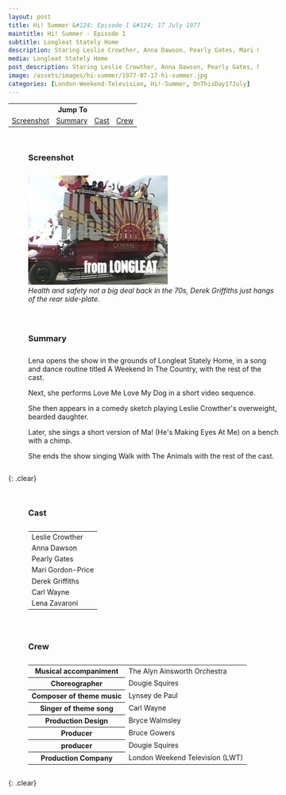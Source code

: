 ```yaml
---
layout: post
title: Hi! Summer &#124; Episode 1 &#124; 17 July 1977
maintitle: Hi! Summer - Episode 1
subtitle: Longleat Stately Home
description: Staring Leslie Crowther, Anna Dawson, Pearly Gates, Mari Gordon-Price, Derek Griffiths, Lena Zavaroni.
media: Longleat Stately Home
post_description: Staring Leslie Crowther, Anna Dawson, Pearly Gates, Mari Gordon-Price, Derek Griffiths, Lena Zavaroni.
image: /assets/images/hi-summer/1977-07-17-hi-summer.jpg
categories: [London-Weekend-Television, Hi!-Summer, OnThisDay17July]
---
```


<table style="text-align:center;">
<tr><th colspan="4">Jump To</th></tr>
<tr>
<td><a href="#screenshot">Screenshot</a></td>
<td><a href="#summary">Summary</a></td>
<td><a href="#cast">Cast</a></td>
<td><a href="#crew">Crew</a></td>
</tr>
</table>

<figure class="fig1" id="screenshot">
<figcaption>
<h3>Screenshot</h3>
</figcaption>
<img src="/assets/images/hi-summer/1977-07-17-hi-summer.jpg" class="full-width" />
<figcaption>
<cite>Health and safety not a big deal back in the 70s, Derek Griffiths just hangs of the rear side-plate.</cite>
</figcaption>
</figure>

<figure class="fig2" id="summary">
<figcaption>
<h3>Summary</h3>
</figcaption>
<p>Lena opens the show in the grounds of Longleat Stately Home, in a song and dance routine titled A Weekend In The Country, with the rest of the cast.</p>
<p>Next, she performs Love Me Love My Dog in a short video sequence.</p>
<p>She then appears in a comedy sketch playing Leslie Crowther's overweight, bearded daughter.</p>
<p>Later, she sings a short version of Ma! (He's Making Eyes At Me) on a bench with a chimp.</p>
<p>She ends the show singing Walk with The Animals with the rest of the cast.</p>
</figure>

{: .clear}

<figure class="fig1" id="cast">
<figcaption>
<h3>Cast</h3>
</figcaption>
<table>
<tr><td>Leslie Crowther</td></tr>
<tr><td>Anna Dawson</td></tr>
<tr><td>Pearly Gates</td></tr>
<tr><td>Mari Gordon-Price</td></tr>
<tr><td>Derek Griffiths</td></tr>
<tr><td>Carl Wayne</td></tr>
<tr><td>Lena Zavaroni</td></tr>
</table>
</figure>

<figure class="fig2" id="crew">
<figcaption>
<h3>Crew</h3>
</figcaption>
<table>
<tr><th>Musical accompaniment</th><td>The Alyn Ainsworth Orchestra</td></tr>
<tr><th>Choreographer</th><td>Dougie Squires</td></tr>
<tr><th>Composer of theme music</th><td>Lynsey de Paul</td></tr>
<tr><th>Singer of theme song</th><td>Carl Wayne</td></tr>
<tr><th>Production Design</th><td>Bryce Walmsley</td></tr>
<tr><th>Producer</th><td>Bruce Gowers</td></tr>
<tr><th>producer</th><td>Dougie Squires</td></tr>
<tr><th>Production Company</th><td>London Weekend Television (LWT)</td></tr>
</table>
</figure>

<br />{: .clear}

<style>
.fig1 {float:left; width:49%;}

.fig2 {float:right; width:49%;}

.fig3 {float:right; width:100%;}

figcaption {float:left; width:100%;}

@media screen and (orientation:portrait) {
.fig1, .fig2 {float:left; width:100%;}
figcaption {float:left; width:100%; margin-bottom: 10px;}
}
</style>

